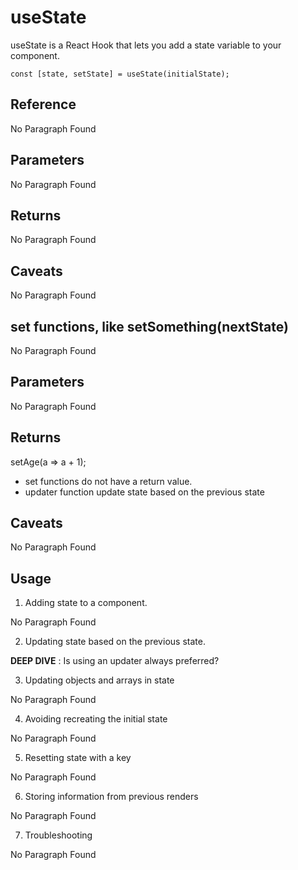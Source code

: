 # useState

useState is a React Hook that lets you add a state variable to your component.

```
const [state, setState] = useState(initialState);
```

## Reference

No Paragraph Found

## Parameters

No Paragraph Found

## Returns

No Paragraph Found

## Caveats

No Paragraph Found

## set functions, like setSomething(nextState)

No Paragraph Found

## Parameters

No Paragraph Found

## Returns

setAge(a => a + 1);

- set functions do not have a return value.
- updater function update state based on the previous state

## Caveats

No Paragraph Found

## Usage

1. Adding state to a component.

No Paragraph Found

2. Updating state based on the previous state.

**DEEP DIVE** : Is using an updater always preferred?

3. Updating objects and arrays in state

No Paragraph Found

4. Avoiding recreating the initial state

No Paragraph Found

5. Resetting state with a key

No Paragraph Found

6. Storing information from previous renders

No Paragraph Found

7. Troubleshooting

No Paragraph Found
